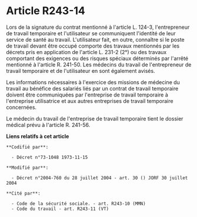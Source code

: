 # Article R243-14

Lors de la signature du contrat mentionné à l'article L. 124-3, l'entrepreneur de travail temporaire et l'utilisateur se
communiquent l'identité de leur service de santé au travail. L'utilisateur fait, en outre, connaître si le poste de travail
devant être occupé comporte des travaux mentionnés par les décrets pris en application de l'article L. 231-2 (2°) ou des
travaux comportant des exigences ou des risques spéciaux déterminés par l'arrêté mentionné à l'article R. 241-50. Les
médecins du travail de l'entrepreneur de travail temporaire et de l'utilisateur en sont également avisés.

Les informations nécessaires à l'exercice des missions de médecine du travail au bénéfice des salariés liés par un contrat de
travail temporaire doivent être communiquées par l'entreprise de travail temporaire à l'entreprise utilisatrice et aux autres
entreprises de travail temporaire concernées.

Le médecin du travail de l'entreprise de travail temporaire tient le dossier médical prévu à l'article R. 241-56.

**Liens relatifs à cet article**

	**Codifié par**:

	  - Décret n°73-1048 1973-11-15

	**Modifié par**:

	  - Décret n°2004-760 du 28 juillet 2004 - art. 30 () JORF 30 juillet 2004

	**Cité par**:

	  - Code de la sécurité sociale. - art. R243-10 (MMN)
	  - Code du travail - art. R243-11 (VT)
